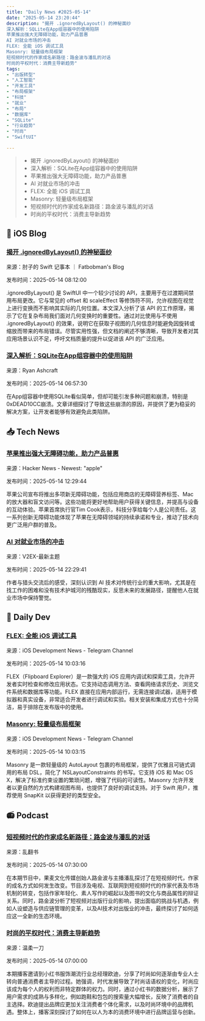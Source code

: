 ```yaml
---
title: "Daily News #2025-05-14"
date: "2025-05-14 23:20:44"
description: "揭开 .ignoredByLayout() 的神秘面纱
深入解析：SQLite在App组容器中的使用陷阱
苹果推出强大无障碍功能，助力产品普惠
AI 对就业市场的冲击
FLEX: 全能 iOS 调试工具
Masonry: 轻量级布局框架
短视频时代的作家成名新路径：路金波与潘乱的对话
时尚的平权时代：消费主导新趋势"
tags: 
- "出版转型"
- "人工智能"
- "开发工具"
- "布局框架"
- "科技"
- "就业"
- "布局"
- "数据库"
- "SQLite"
- "行业趋势"
- "时尚"
- "SwiftUI"

---
```


> - 揭开 .ignoredByLayout() 的神秘面纱
> - 深入解析：SQLite在App组容器中的使用陷阱
> - 苹果推出强大无障碍功能，助力产品普惠
> - AI 对就业市场的冲击
> - FLEX: 全能 iOS 调试工具
> - Masonry: 轻量级布局框架
> - 短视频时代的作家成名新路径：路金波与潘乱的对话
> - 时尚的平权时代：消费主导新趋势

## 🍎 iOS Blog

### [揭开 .ignoredByLayout() 的神秘面纱](https://fatbobman.com/zh/posts/demystifying-swiftuis-ignoredbylayout/)

来源：肘子的 Swift 记事本 ｜ Fatbobman's Blog

发布时间：2025-05-14 08:12:00

.ignoredByLayout() 是 SwiftUI 中一个较少讨论的 API，主要用于在过渡期间禁用布局更改。它与常见的 offset 和 scaleEffect 等修饰符不同，允许视图在视觉上进行变换而不影响其实际的几何位置。本文深入分析了该 API 的工作原理，揭示了它在复杂布局我们面对几何变换时的重要性。通过对比使用与不使用 .ignoredByLayout() 的效果，说明它在获取子视图的几何信息时能避免因旋转或缩放而带来的布局错误。尽管实用性强，但文档的阐述不够清晰，导致开发者对其应用场景认识不足，呼吁文档质量的提升以促进该 API 的广泛应用。

### [深入解析：SQLite在App组容器中的使用陷阱](https://ryanashcraft.com/sqlite-databases-in-app-group-containers/)

来源：Ryan Ashcraft

发布时间：2025-05-14 06:57:30

在App组容器中使用SQLite看似简单，但却可能引发多种问题和崩溃，特别是0xDEAD10CC崩溃。文章详细探讨了导致这些崩溃的原因，并提供了更为稳妥的解决方案，让开发者能够有效避免此类陷阱。

## 📥 Tech News

### [苹果推出强大无障碍功能，助力产品普惠](https://www.apple.com/newsroom/2025/05/apple-unveils-powerful-accessibility-features-coming-later-this-year/)

来源：Hacker News - Newest: "apple"

发布时间：2025-05-14 12:29:44

苹果公司宣布将推出多项新无障碍功能，包括应用商店的无障碍营养标签、Mac的放大器和盲文访问等。这些功能将更好地帮助用户获得关键信息，并提高与设备的互动体验。苹果首席执行官Tim Cook表示，科技分享给每个人是公司责任。这一系列创新无障碍功能体现了苹果在无障碍领域的持续承诺和专业，推动了技术向更广泛用户群的普及。

### [AI 对就业市场的冲击](https://www.v2ex.com/t/1131820)

来源：V2EX-最新主题

发布时间：2025-05-14 22:29:41

作者与猎头交流后的感受，深刻认识到 AI 技术对传统行业的重大影响，尤其是在找工作的困难和没有技术护城河的残酷现实，反思未来的发展路径，提醒他人在就业市场中保持警觉。

## 💾 Daily Dev

### [FLEX: 全能 iOS 调试工具](https://github.com/FLEXTool/FLEX)

来源：iOS Development News - Telegram Channel

发布时间：2025-05-14 10:03:16

FLEX（Flipboard Explorer）是一款强大的 iOS 应用内调试和探索工具，允许开发者实时检查和修改应用状态。它支持动态调用方法、查看网络请求历史、浏览文件系统和数据库等功能。FLEX 直接在应用内部运行，无需连接调试器，适用于模拟器和真实设备，非常适合开发者进行调试和实验。相关安装和集成方式也十分简洁，易于排除在发布版中的使用。

### [Masonry: 轻量级布局框架](https://github.com/SnapKit/Masonry)

来源：iOS Development News - Telegram Channel

发布时间：2025-05-14 10:03:15

Masonry 是一款轻量级的 AutoLayout 包裹的布局框架，提供了优雅且可链式调用的布局 DSL，简化了 NSLayoutConstraints 的书写。它支持 iOS 和 Mac OS X，解决了标准约束设置的繁琐问题，增强了代码的可读性。Masonry 允许开发者以更自然的方式构建视图布局，也提供了良好的调试支持。对于 Swift 用户，推荐使用 SnapKit 以获得更好的类型安全。

## 📻 Podcast

### [短视频时代的作家成名新路径：路金波与潘乱的对话](https://www.xiaoyuzhoufm.com/episode/682376f224f85593467274f9)

来源：乱翻书

发布时间：2025-05-14 07:30:00

在本期节目中，果麦文化传媒创始人路金波与主播潘乱探讨了在短视频时代，作家的成名方式如何发生改变。节目涉及电视、互联网到短视频时代的作家代表及市场机制的转变，包括作家年轻化、素人写作的崛起以及图书的文化与商品属性的辩证关系。同时，路金波分析了短视频对出版行业的影响，提出面临的挑战与机遇，例如人设塑造与供应链管理的变革，以及AI技术对出版业的冲击，最终探讨了如何适应这一全新的生态环境。

### [时尚的平权时代：消费主导新趋势](https://www.xiaoyuzhoufm.com/episode/68234d37b7c8a9962ceaed8a)

来源：温柔一刀

发布时间：2025-05-14 07:00:00

本期播客邀请到小红书服饰潮流行业总经理欧迪，分享了时尚如何逐渐由专业人士转向普通消费者主导的过程。她强调，时代发展导致了时尚话语权的变化，时尚应该成为每个人的权利而非特定群体的权力。同时，通过小红书的数据分析，展示了用户需求的成熟与多样化，例如跑鞋和包包的搜索量大幅增长，反映了消费者的自主选择。欧迪提出品牌应更加关注消费者个体化需求，以及时尚环境中的品牌机遇。整体上，播客深刻探讨了如何在以人为本的消费环境中进行品牌运营与创新。
